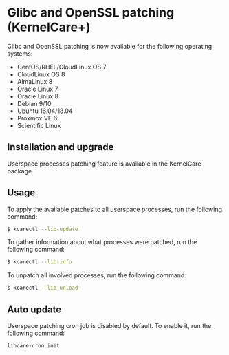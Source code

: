 # Glibc and OpenSSL patching (KernelCare+)

Glibc and OpenSSL patching is now available for the following operating systems:

* CentOS/RHEL/CloudLinux OS 7
* CloudLinux OS 8
* AlmaLinux 8
* Oracle Linux 7
* Oracle Linux 8
* Debian 9/10
* Ubuntu 16.04/18.04
* Proxmox VE 6.
* Scientific Linux

## Installation and upgrade

Userspace processes patching feature is available in the KernelCare package.

## Usage

To apply the available patches to all userspace processes, run the following command:

``` bash
$ kcarectl --lib-update
```

To gather information about what processes were patched, run the following command:

```bash
$ kcarectl --lib-info
```

To unpatch all involved processes, run the following command:

```bash
$ kcarectl --lib-unload
```

## Auto update

Userspace patching cron job is disabled by default. To enable it, run the following command:

```bash
libcare-cron init
```
